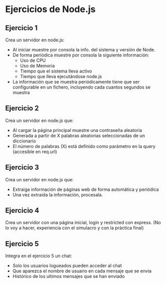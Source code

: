 # Ejercicios de Node.js

## Ejercicio 1
Crea un servidor en node.js:
- Al iniciar muestre por consola la info. del sistema y versión de Node.
- De forma periódica muestre por consola la siguiente información:
    + Uso de CPU
    + Uso de Memoria
    + Tiempo que el sistema lleva activo
    + Tiempo que lleva ejecutándose node.js
- La información que se muestra periódicamente tiene que ser configurable en un fichero, incluyendo cada cuantos segundos se muestra

## Ejercicio 2
Crea un servidor en node.js que:
- Al cargar la página principal muestre una contraseña aleatoria
- Generada a partir de X palabras aleatorias seleccionadas de un diccionario
- El número de palabras (X) está definido como parámetro en la query (accesible en req.url)

## Ejercicio 3
Crea un servidor en node.js que:
- Extraiga información de páginas web de forma automática y periódica
- Una vez extraída la información, procesala. 

## Ejercicio 4
Crea un servidor con una página inicial, login y restricted con express.
(No lo voy a hacer, experiencia con el simulacro y con la práctica final)

## Ejercicio 5
Integra en el ejercicio 5 un chat:
- Solo los usuarios logueados pueden acceder al chat
- Que aparezca el nombre de usuario en cada mensaje que se envía
- Histórico de los ultimos mensajes que se han enviado